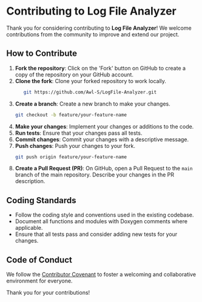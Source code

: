 
# Contributing to Log File Analyzer

Thank you for considering contributing to **Log File Analyzer**! We welcome contributions from the community to improve and extend our project.

## How to Contribute

1. **Fork the repository**: Click on the 'Fork' button on GitHub to create a copy of the repository on your GitHub account.
2. **Clone the fork**: Clone your forked repository to work locally.
   ```bash
      git https://github.com/Awl-S/LogFile-Analyzer.git
   ```
3. **Create a branch**: Create a new branch to make your changes.
   ```bash
   git checkout -b feature/your-feature-name
   ```
4. **Make your changes**: Implement your changes or additions to the code.
5. **Run tests**: Ensure that your changes pass all tests.
6. **Commit changes**: Commit your changes with a descriptive message.
7. **Push changes**: Push your changes to your fork.
   ```bash
   git push origin feature/your-feature-name
   ```
8. **Create a Pull Request (PR)**: On GitHub, open a Pull Request to the `main` branch of the main repository. Describe your changes in the PR description.

## Coding Standards

- Follow the coding style and conventions used in the existing codebase.
- Document all functions and modules with Doxygen comments where applicable.
- Ensure that all tests pass and consider adding new tests for your changes.

## Code of Conduct

We follow the [Contributor Covenant](https://www.contributor-covenant.org/version/2/0/code_of_conduct.html) to foster a welcoming and collaborative environment for everyone.

Thank you for your contributions!
